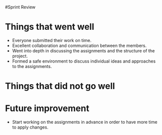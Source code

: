 #Sprint Review 

# Things that went well
- Everyone submitted their work on time.
- Excellent collaboration and communication between the members.
- Went into depth in discussing the assignments and the structure of the project.
- Formed a safe environment to discuss individual ideas and approaches to the assignments.

# Things that did not go well

# Future improvement 
- Start working on the assignments in advance in order to have more time to apply changes.
  
